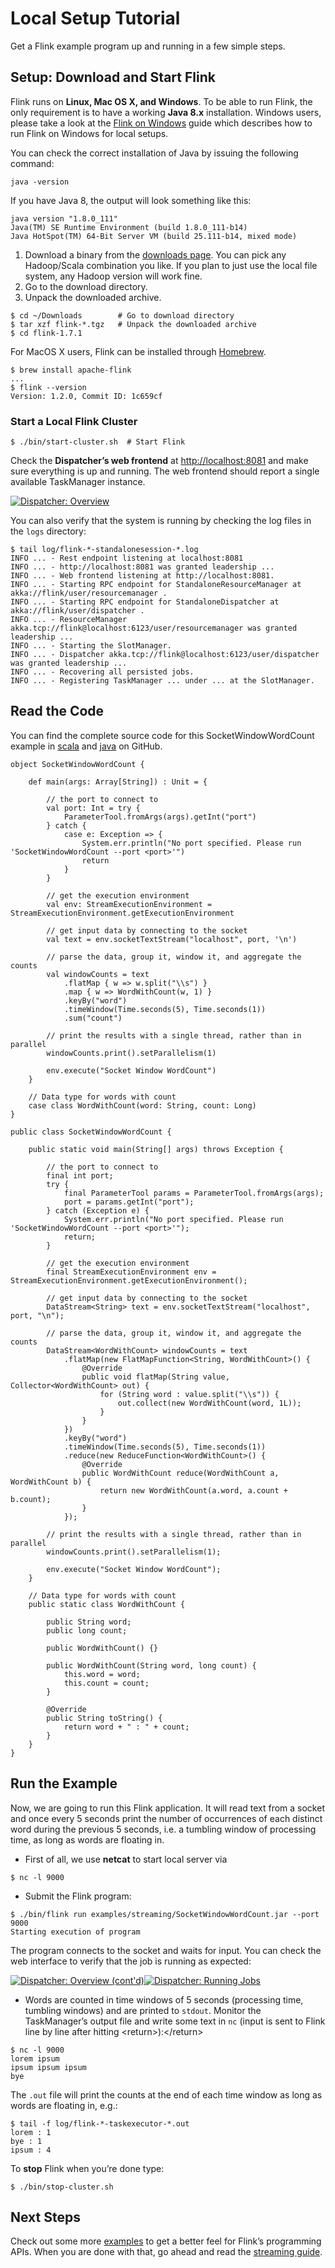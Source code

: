 

# Local Setup Tutorial

Get a Flink example program up and running in a few simple steps.

## Setup: Download and Start Flink

Flink runs on **Linux, Mac OS X, and Windows**. To be able to run Flink, the only requirement is to have a working **Java 8.x** installation. Windows users, please take a look at the [Flink on Windows](//ci.apache.org/projects/flink/flink-docs-release-1.7/tutorials/flink_on_windows.html) guide which describes how to run Flink on Windows for local setups.

You can check the correct installation of Java by issuing the following command:



```
java -version
```



If you have Java 8, the output will look something like this:



```
java version "1.8.0_111"
Java(TM) SE Runtime Environment (build 1.8.0_111-b14)
Java HotSpot(TM) 64-Bit Server VM (build 25.111-b14, mixed mode)
```



1.  Download a binary from the [downloads page](http://flink.apache.org/downloads.html). You can pick any Hadoop/Scala combination you like. If you plan to just use the local file system, any Hadoop version will work fine.
2.  Go to the download directory.
3.  Unpack the downloaded archive.



```
$ cd ~/Downloads        # Go to download directory
$ tar xzf flink-*.tgz   # Unpack the downloaded archive
$ cd flink-1.7.1
```



For MacOS X users, Flink can be installed through [Homebrew](https://brew.sh/).



```
$ brew install apache-flink
...
$ flink --version
Version: 1.2.0, Commit ID: 1c659cf
```



### Start a Local Flink Cluster



```
$ ./bin/start-cluster.sh  # Start Flink
```



Check the **Dispatcher’s web frontend** at [http://localhost:8081](http://localhost:8081) and make sure everything is up and running. The web frontend should report a single available TaskManager instance.

[![Dispatcher: Overview](https://ci.apache.org/projects/flink/flink-docs-release-1.7/page/img/quickstart-setup/jobmanager-1.png)](//ci.apache.org/projects/flink/flink-docs-release-1.7/page/img/quickstart-setup/jobmanager-1.png)

You can also verify that the system is running by checking the log files in the `logs` directory:



```
$ tail log/flink-*-standalonesession-*.log
INFO ... - Rest endpoint listening at localhost:8081
INFO ... - http://localhost:8081 was granted leadership ...
INFO ... - Web frontend listening at http://localhost:8081.
INFO ... - Starting RPC endpoint for StandaloneResourceManager at akka://flink/user/resourcemanager .
INFO ... - Starting RPC endpoint for StandaloneDispatcher at akka://flink/user/dispatcher .
INFO ... - ResourceManager akka.tcp://flink@localhost:6123/user/resourcemanager was granted leadership ...
INFO ... - Starting the SlotManager.
INFO ... - Dispatcher akka.tcp://flink@localhost:6123/user/dispatcher was granted leadership ...
INFO ... - Recovering all persisted jobs.
INFO ... - Registering TaskManager ... under ... at the SlotManager.
```



## Read the Code

You can find the complete source code for this SocketWindowWordCount example in [scala](https://github.com/apache/flink/blob/master/flink-examples/flink-examples-streaming/src/main/scala/org/apache/flink/streaming/scala/examples/socket/SocketWindowWordCount.scala) and [java](https://github.com/apache/flink/blob/master/flink-examples/flink-examples-streaming/src/main/java/org/apache/flink/streaming/examples/socket/SocketWindowWordCount.java) on GitHub.



```
object SocketWindowWordCount {

    def main(args: Array[String]) : Unit = {

        // the port to connect to
        val port: Int = try {
            ParameterTool.fromArgs(args).getInt("port")
        } catch {
            case e: Exception => {
                System.err.println("No port specified. Please run 'SocketWindowWordCount --port <port>'")
                return
            }
        }

        // get the execution environment
        val env: StreamExecutionEnvironment = StreamExecutionEnvironment.getExecutionEnvironment

        // get input data by connecting to the socket
        val text = env.socketTextStream("localhost", port, '\n')

        // parse the data, group it, window it, and aggregate the counts
        val windowCounts = text
            .flatMap { w => w.split("\\s") }
            .map { w => WordWithCount(w, 1) }
            .keyBy("word")
            .timeWindow(Time.seconds(5), Time.seconds(1))
            .sum("count")

        // print the results with a single thread, rather than in parallel
        windowCounts.print().setParallelism(1)

        env.execute("Socket Window WordCount")
    }

    // Data type for words with count
    case class WordWithCount(word: String, count: Long)
}
```





```
public class SocketWindowWordCount {

    public static void main(String[] args) throws Exception {

        // the port to connect to
        final int port;
        try {
            final ParameterTool params = ParameterTool.fromArgs(args);
            port = params.getInt("port");
        } catch (Exception e) {
            System.err.println("No port specified. Please run 'SocketWindowWordCount --port <port>'");
            return;
        }

        // get the execution environment
        final StreamExecutionEnvironment env = StreamExecutionEnvironment.getExecutionEnvironment();

        // get input data by connecting to the socket
        DataStream<String> text = env.socketTextStream("localhost", port, "\n");

        // parse the data, group it, window it, and aggregate the counts
        DataStream<WordWithCount> windowCounts = text
            .flatMap(new FlatMapFunction<String, WordWithCount>() {
                @Override
                public void flatMap(String value, Collector<WordWithCount> out) {
                    for (String word : value.split("\\s")) {
                        out.collect(new WordWithCount(word, 1L));
                    }
                }
            })
            .keyBy("word")
            .timeWindow(Time.seconds(5), Time.seconds(1))
            .reduce(new ReduceFunction<WordWithCount>() {
                @Override
                public WordWithCount reduce(WordWithCount a, WordWithCount b) {
                    return new WordWithCount(a.word, a.count + b.count);
                }
            });

        // print the results with a single thread, rather than in parallel
        windowCounts.print().setParallelism(1);

        env.execute("Socket Window WordCount");
    }

    // Data type for words with count
    public static class WordWithCount {

        public String word;
        public long count;

        public WordWithCount() {}

        public WordWithCount(String word, long count) {
            this.word = word;
            this.count = count;
        }

        @Override
        public String toString() {
            return word + " : " + count;
        }
    }
}
```



## Run the Example

Now, we are going to run this Flink application. It will read text from a socket and once every 5 seconds print the number of occurrences of each distinct word during the previous 5 seconds, i.e. a tumbling window of processing time, as long as words are floating in.

*   First of all, we use **netcat** to start local server via



```
$ nc -l 9000
```



*   Submit the Flink program:



```
$ ./bin/flink run examples/streaming/SocketWindowWordCount.jar --port 9000
Starting execution of program
```



The program connects to the socket and waits for input. You can check the web interface to verify that the job is running as expected:

[![Dispatcher: Overview (cont'd)](https://ci.apache.org/projects/flink/flink-docs-release-1.7/page/img/quickstart-setup/jobmanager-2.png)](//ci.apache.org/projects/flink/flink-docs-release-1.7/page/img/quickstart-setup/jobmanager-2.png)[![Dispatcher: Running Jobs](https://ci.apache.org/projects/flink/flink-docs-release-1.7/page/img/quickstart-setup/jobmanager-3.png)](//ci.apache.org/projects/flink/flink-docs-release-1.7/page/img/quickstart-setup/jobmanager-3.png)

*   Words are counted in time windows of 5 seconds (processing time, tumbling windows) and are printed to `stdout`. Monitor the TaskManager’s output file and write some text in `nc` (input is sent to Flink line by line after hitting &lt;return&gt;):&lt;/return&gt;



```
$ nc -l 9000
lorem ipsum
ipsum ipsum ipsum
bye
```



The `.out` file will print the counts at the end of each time window as long as words are floating in, e.g.:



```
$ tail -f log/flink-*-taskexecutor-*.out
lorem : 1
bye : 1
ipsum : 4
```



To **stop** Flink when you’re done type:



```
$ ./bin/stop-cluster.sh
```



## Next Steps

Check out some more [examples](//ci.apache.org/projects/flink/flink-docs-release-1.7/examples) to get a better feel for Flink’s programming APIs. When you are done with that, go ahead and read the [streaming guide](//ci.apache.org/projects/flink/flink-docs-release-1.7/dev/datastream_api.html).

